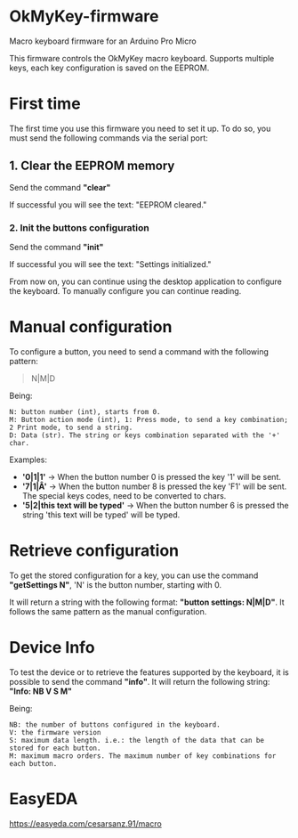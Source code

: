 # OkMyKey-firmware
Macro keyboard firmware for an Arduino Pro Micro

This firmware controls the OkMyKey macro keyboard. 
Supports multiple keys, each key configuration is saved on the EEPROM.

# First time
The first time you use this firmware you need to set it up. To do so, you must send the following commands via the serial port:
## 1. Clear the EEPROM memory
  Send the command **"clear"**
    
  If successful you will see the text: "EEPROM cleared."
  
### 2. Init the buttons configuration

  Send the command **"init"**
    
  If successful you will see the text: "Settings initialized."
  
  
From now on, you can continue using the desktop application to configure the keyboard. To manually configure you can continue reading.

# Manual configuration
To configure a button, you need to send a command with the following pattern:

  > N|M|D
  
  Being:
  
    N: button number (int), starts from 0.
    M: Button action mode (int), 1: Press mode, to send a key combination; 2 Print mode, to send a string.
    D: Data (str). The string or keys combination separated with the '+' char.
    
  Examples:
  
   * **'0|1|1'** -> When the button number 0 is pressed the key '1' will be sent.
   * **'7|1|Â'** -> When the button number 8 is pressed the key 'F1' will be sent. The special keys codes, need to be converted to chars.
   * **'5|2|this text will be typed'** -> When the button number 6 is pressed the string 'this text will be typed' will be typed.
    
# Retrieve configuration
To get the stored configuration for a key, you can use the command **"getSettings N"**, 'N' is the button number, starting with 0.

It will return a string with the following format: **"button settings: N|M|D"**. It follows the same pattern as the manual configuration.

# Device Info
To test the device or to retrieve the features supported by the keyboard, it is possible to send the command **"info"**. It will return the following string: **"Info: NB V S M"**

  Being:
  
    NB: the number of buttons configured in the keyboard.
    V: the firmware version
    S: maximum data length. i.e.: the length of the data that can be stored for each button.
    M: maximum macro orders. The maximum number of key combinations for each button.
    
# EasyEDA
  https://easyeda.com/cesarsanz.91/macro
